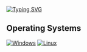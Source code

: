 [![Typing SVG](https://readme-typing-svg.demolab.com?size=25&duration=3000&pause=1500&color=F7C000&center=true&vCenter=true&width=600&lines=UNDER+CONSTRUCTION+:])](https://git.io/typing-svg)

## Operating Systems
<p>
 	<a href="#"><img alt="Windows" src="https://img.shields.io/badge/Windows-23BAC4?logo=windows&logoColor=white"></a>
	<a href="#"><img alt="Linux" src="https://img.shields.io/badge/Linux-FFB74D?logo=linux&logoColor=white"></a>
</p>
